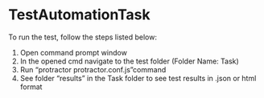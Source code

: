 # TestAutomationTask

To run the test, follow the steps listed below:
1.	Open command prompt window
2.	In the opened cmd navigate to the test folder (Folder Name: Task)
3.	Run “protractor protractor.conf.js”command
4.	See folder “results” in the Task folder to see test results in .json or html format
